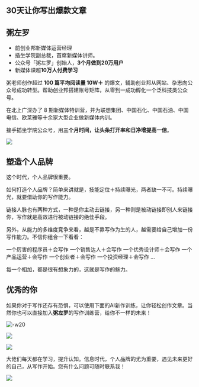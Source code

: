 ## 30天让你写出爆款文章

## 粥左罗

- 前创业邦新媒体运营经理
- 插坐学院副总裁，首席新媒体讲师。
- 公众号「粥左罗」创始人，**3个月做到20万用户**
- 新媒体课超**10万人付费学习**

粥老师创作超过 **100 篇平均阅读量 10W＋** 的爆文，辅助创业邦从网站、杂志向公众号成功转型。帮助创业邦搭建账号矩阵，从零到一成功孵化一个泛科技类公众号。

在北上广深办了 8 期新媒体特训营，并为联想集团、中国石化、中国石油、中国电信、欧莱雅等十余家大型企业做新媒体内训。

接手插坐学院公众号，用**三个月时间，让头条打开率和日净增提高一倍**。

![](http://cdn.zsxq100.com/wp-content/uploads/2018/10/2018101102151715.jpg)

## 塑造个人品牌

这个时代，个人品牌很重要。

如何打造个人品牌？简单来讲就是，技能定位＋持续曝光，两者缺一不可。持续曝光，就要借助你的写作能力。

链接人脉也有两种方式，一种是你主动去链接，另一种则是被动链接即别人来链接你，写作就是高效进行被动链接的绝佳手段。

另外，从能力的多维度竞争来看，越是不靠写作为生的人，越需要给自己增加一份写作能力。不信你组合一下看看：

一个厉害的程序员＋会写作
一个销售达人＋会写作
一个优秀设计师＋会写作
一个产品运营＋会写作
一个创业者＋会写作
一个投资经理＋会写作
…

每一个相加，都是很有想象力的，这就是写作的魅力。

## 优秀的你

如果你对于写作还存有恐惧，可以使用下面的AI新作训练，让你轻松创作文章。当然你也可以直接加入**粥左罗**的写作训练营，给你不一样的未来！

![-w20](https://img1.yantuz.cn/upload/2019/06/5cf3492726f05.jpg )

![](https://img1.yantuz.cn/upload/2019/06/5cf349282ffe0.jpg)

![](https://img1.yantuz.cn/upload/2019/06/5cf349291aa5f.jpg)

大佬们每天都在学习，提升认知。信息时代，个人品牌的尤为重要，遇见未来更好的自己，从写作开始。您有什么问题可随时联系我！

![](https://img-blog.csdnimg.cn/20190510221509513.jpg)

